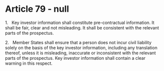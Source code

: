 # Article 79 - null


1.   Key investor information shall constitute pre-contractual information. It shall be fair, clear and not misleading. It shall be consistent with the relevant parts of the prospectus.

2.   Member States shall ensure that a person does not incur civil liability solely on the basis of the key investor information, including any translation thereof, unless it is misleading, inaccurate or inconsistent with the relevant parts of the prospectus. Key investor information shall contain a clear warning in this respect.
